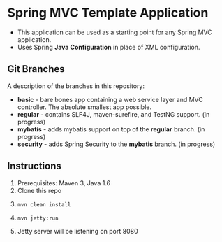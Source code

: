 # Spring MVC Template Application
*   This application can be used as a starting point for any Spring MVC application.
*   Uses Spring __Java Configuration__ in place of XML configuration.

## Git Branches
A description of the branches in this repository:

*   __basic__ - bare bones app containing a web service layer and MVC controller.  The absolute smallest app possible.
*   __regular__ - contains SLF4J, maven-surefire, and TestNG support. (in progress)
*   __mybatis__ - adds mybatis support on top of the __regular__ branch. (in progress)
*   __security__ - adds Spring Security to the __mybatis__ branch. (in progress)

## Instructions
1.  Prerequisites: Maven 3, Java 1.6
2.  Clone this repo
3.  <pre><code>mvn clean install</code></pre>
4.  <pre><code>mvn jetty:run</code></pre>
5.  Jetty server will be listening on port 8080